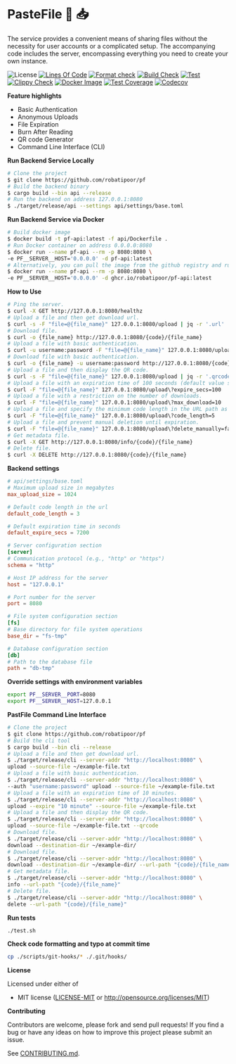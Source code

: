 # PasteFile 📁 📥
The service provides a convenient means of sharing files without the necessity for user accounts or a complicated setup. The accompanying code includes the server, encompassing everything you need to create your own instance.

![License](https://img.shields.io/github/license/robatipoor/pf)
[![Lines Of Code](https://tokei.rs/b1/github/robatipoor/pf?category=code)](https://github.com/robatipoor/pf)
[![Format check](https://github.com/robatipoor/pf/actions/workflows/code-formater.yml/badge.svg)](https://github.com/robatipoor/pf/actions/workflows/code-formater.yml)
[![Build Check](https://github.com/robatipoor/pf/actions/workflows/build-checker.yml/badge.svg)](https://github.com/robatipoor/pf/actions/workflows/build-checker.yml)
[![Test](https://github.com/robatipoor/pf/actions/workflows/test.yml/badge.svg)](https://github.com/robatipoor/pf/actions/workflows/test.yml)
[![Clippy Check](https://github.com/robatipoor/pf/actions/workflows/code-linter.yml/badge.svg)](https://github.com/robatipoor/pf/actions/workflows/code-linter.yml)
[![Docker Image](https://github.com/robatipoor/pf/actions/workflows/image-builder.yml/badge.svg)](https://github.com/robatipoor/pf/actions/workflows/image-builder.yml)
[![Test Coverage](https://github.com/robatipoor/pf/actions/workflows/test-coverage.yml/badge.svg)](https://github.com/robatipoor/pf/actions/workflows/test-coverage.yml)
[![Codecov](https://codecov.io/gh/robatipoor/pf/branch/main/graph/badge.svg?token=BIMUKRJPE7)](https://codecov.io/gh/robatipoor/pf)

**Feature highlights**

* Basic Authentication
* Anonymous Uploads
* File Expiration
* Burn After Reading
* QR code Generator
* Command Line Interface (CLI)

**Run Backend Service Locally**

```sh
# Clone the project
$ git clone https://github.com/robatipoor/pf
# Build the backend binary
$ cargo build --bin api --release
# Run the backend on address 127.0.0.1:8080
$ ./target/release/api --settings api/settings/base.toml
```
**Run Backend Service via Docker**

```sh
# Build docker image
$ docker build -t pf-api:latest -f api/Dockerfile .
# Run Docker container on address 0.0.0.0:8080
$ docker run --name pf-api --rm -p 8080:8080 \
-e PF__SERVER__HOST='0.0.0.0' -d pf-api:latest
# Alternatively, you can pull the image from the github registry and run container
$ docker run --name pf-api --rm -p 8080:8080 \
-e PF__SERVER__HOST='0.0.0.0' -d ghcr.io/robatipoor/pf-api:latest
```

**How to Use**

```sh
# Ping the server.
$ curl -X GET http://127.0.0.1:8080/healthz
# Upload a file and then get download url.
$ curl -s -F "file=@{file_name}" 127.0.0.1:8080/upload | jq -r '.url'
# Download file.
$ curl -o {file_name} http://127.0.0.1:8080/{code}/{file_name}
# Upload a file with basic authentication.
$ curl -u username:password -F "file=@{file_name}" 127.0.0.1:8080/upload
# Download file with basic authentication.
$ curl -o {file_name} -u username:password http://127.0.0.1:8080/{code}/{file_name}
# Upload a file and then display the QR code.
$ curl -s -F "file=@{file_name}" 127.0.0.1:8080/upload | jq -r '.qrcode' | base64 -d; echo
# Upload a file with an expiration time of 100 seconds (default value specify in settings file).
$ curl -F "file=@{file_name}" 127.0.0.1:8080/upload\?expire_secs=100
# Upload a file with a restriction on the number of downloads.
$ curl -F "file=@{file_name}" 127.0.0.1:8080/upload\?max_download=10
# Upload a file and specify the minimum code length in the URL path as 5 (default value specify in settings file).
$ curl -F "file=@{file_name}" 127.0.0.1:8080/upload\?code_length=5
# Upload a file and prevent manual deletion until expiration.
$ curl -F "file=@{file_name}" 127.0.0.1:8080/upload\?delete_manually=false
# Get metadata file.
$ curl -X GET http://127.0.0.1:8080/info/{code}/{file_name}
# Delete file.
$ curl -X DELETE http://127.0.0.1:8080/{code}/{file_name}
```

**Backend settings**

```toml
# api/settings/base.toml
# Maximum upload size in megabytes
max_upload_size = 1024

# Default code length in the url
default_code_length = 3

# Default expiration time in seconds
default_expire_secs = 7200

# Server configuration section
[server]
# Communication protocol (e.g., "http" or "https")
schema = "http"

# Host IP address for the server
host = "127.0.0.1"

# Port number for the server
port = 8080

# File system configuration section
[fs]
# Base directory for file system operations
base_dir = "fs-tmp"

# Database configuration section
[db]
# Path to the database file
path = "db-tmp"
```

**Override settings with environment variables**

```bash
export PF__SERVER__PORT=8080
export PF__SERVER__HOST=127.0.0.1
```

**PastFile Command Line Interface**

```sh
# Clone the project
$ git clone https://github.com/robatipoor/pf
# Build the cli tool
$ cargo build --bin cli --release
# Upload a file and then get download url.
$ ./target/release/cli --server-addr "http://localhost:8080" \
upload --source-file ~/example-file.txt  
# Upload a file with basic authentication.
$ ./target/release/cli --server-addr "http://localhost:8080" \
--auth "username:password" upload --source-file ~/example-file.txt 
# Upload a file with an expiration time of 10 minutes.
$ ./target/release/cli --server-addr "http://localhost:8080" \
upload --expire "10 minute" --source-file ~/example-file.txt  
# Upload a file and then display the QR code.
$ ./target/release/cli --server-addr "http://localhost:8080" \
upload --source-file ~/example-file.txt --qrcode
# Download file.
$ ./target/release/cli --server-addr "http://localhost:8080" \
download --destination-dir ~/example-dir/
# Download file.
$ ./target/release/cli --server-addr "http://localhost:8080" \
download --destination-dir ~/example-dir/ --url-path "{code}/{file_name}"
# Get metadata file.
$ ./target/release/cli --server-addr "http://localhost:8080" \
info --url-path "{code}/{file_name}"
# Delete file.
$ ./target/release/cli --server-addr "http://localhost:8080" \
delete --url-path "{code}/{file_name}"
```

**Run tests**

```sh
./test.sh
```

**Check code formatting and typo at commit time**

```sh
cp ./scripts/git-hooks/* ./.git/hooks/
```

**License**

Licensed under either of

 * MIT license
   ([LICENSE-MIT](LICENSE) or http://opensource.org/licenses/MIT)

**Contributing**

Contributors are welcome, please fork and send pull requests! If you find a bug
or have any ideas on how to improve this project please submit an issue.

See [CONTRIBUTING.md](CONTRIBUTING.md).
